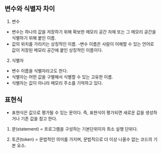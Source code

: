 ## 변수와 식별자 차이

1. 변수

- 변수는 하나의 값을 저장하기 위해 확보한 메모리 공간 자체 또는 그 메모리 공간을 식별하기 위해 붙인 이름.
- 값의 위치를 가리키는 상징적인 이름. -변수 이름은 사람이 이해할 수 있는 언어로 값이 저장된 메모리 공간에 붙인 상징적인 이름이다.

2. 식별자

- 변수 이름을 식별자라고도 한다.
- 식별자는 어떤 값을 구별해서 식별할 수 있는 고유한 이름.
- 식별자는 값이 아니라 메모리 주소를 기억하고 있다.

## 표현식

- 표현식은 값으로 평가될 수 있는 문이다. 즉, 표현식이 평가되면 새로운 값을 생성하거나 기존 값을 참고 한다.

1. 문(statement)
   = 프로그램을 구성하는 기본단위이자 최소 실행 단위다.

2. 토큰(token)
   = 문법적인 의미를 가지며, 문법적으로 더 이상 나울수 없는 코드의 기본 요소.
